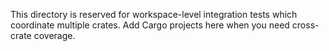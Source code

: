 This directory is reserved for workspace-level integration tests which coordinate multiple crates. Add Cargo projects here when you need cross-crate coverage.
